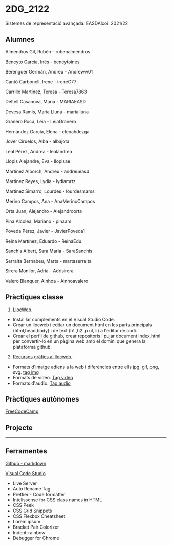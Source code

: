 # 2DG_2122
Sistemes de representació avançada. EASDAlcoi. 2021/22

## Alumnes

Almendros Gil, Rubén - rubenalmendros

Beneyto García, Inés - beneytoines

Berenguer Germán, Andreu - Andreww01

Cantó Carbonell, Irene - ireneC77

Carrillo Martínez, Teresa - Teresa7863

Deltell Casanova, Maria - MARIAEASD

Devesa Ramis, Maria Lluna - marialluna

Granero Roca, Leia - LeiaGranero

Hernández García, Elena - elenahdezga

Jover Ciruelos, Alba - albajota

Leal Pérez, Andrea - lealandrea

Llopis Alejandre, Eva - llopisae

Martínez Alborch, Andreu - andreueasd

Martínez Reyes, Lydia - lydiamrtz

Martínez Simarro, Lourdes - lourdesmarss

Merino Campos, Ana - AnaMerinoCampos

Orta Juan, Alejandro - Alejandroorta

Pina Alcolea, Mariano - pinaam

Poveda Pérez, Javier - JavierPoveda1

Reina Martínez, Eduardo - ReinaEdu

Sanchis Albert, Sara Maria - SaraSanchis

Serralta Bernabeu, Marta - martaserralta

Sirera Monllor, Adrià - Adrisirera

Valero Blanquer, Ainhoa - Ainhoavalero

## Pràctiques classe
1. [LlocWeb](https://arquesm.github.io/1_llocweb_2dg/).

* Instal·lar complements en el Visual Studio Code.
* Crear un llocweb i editar un document html en les parts principals (html,head,body) i de text (h1 ,h2 ,p ul, li) a l'editor de codi.
* Crear el perfil de github, crear repositoris i pujar document index.html per convertir-lo en un pàgina web amb el domini que genera la plataforma github.

2. [Recursos gràfics al llocweb.](https://arquesm.github.io/1_llocweb_2dg/)

* Formats d'imatge adiens a la web i diferències entre ells jpg, gif, png, svg. [tag img](https://www.w3schools.com/tags/tag_img.asp)
* Formats de vídeo. [Tag video](https://www.w3schools.com/tags/tag_video.asp)
* Formats d'audio. [Tag audio](https://www.w3schools.com/tags/tag_audio.asp)


## Pràctiques autònomes
[FreeCodeCamp](https://www.freecodecamp.org/)

## Projecte

---

## Ferramentes

[Github - markdown](https://github.com/adam-p/markdown-here/wiki/Markdown-Cheatsheet)

[Visual Code Studio](https://code.visualstudio.com/)
* Live Server
* Auto Rename Tag
* Prettier - Code formatter
* Intelissense for CSS class names in HTML
* CSS Peek
* CSS Grid Snippets
* CSS Flexbox Cheatsheet
* Lorem ipsum
* Bracket Pair Colorizer
* Indent-rainbow
* Debugger for Chrome


